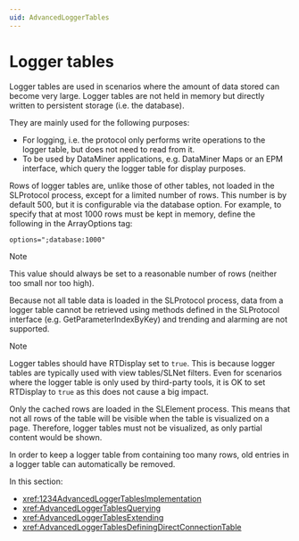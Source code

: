 ```yaml
---
uid: AdvancedLoggerTables
---
```


# Logger tables

Logger tables are used in scenarios where the amount of data stored can become very large. Logger tables are not held in memory but directly written to persistent storage (i.e. the database).

They are mainly used for the following purposes:

- For logging, i.e. the protocol only performs write operations to the logger table, but does not need to read from it.
- To be used by DataMiner applications, e.g. DataMiner Maps or an EPM interface, which query the logger table for display purposes.

Rows of logger tables are, unlike those of other tables, not loaded in the SLProtocol process, except for a limited number of rows. This number is by default 500, but it is configurable via the database option. For example, to specify that at most 1000 rows must be kept in memory, define the following in the ArrayOptions tag:

```xml
options=";database:1000"
```

> [!NOTE]
> This value should always be set to a reasonable number of rows (neither too small nor too high).

Because not all table data is loaded in the SLProtocol process, data from a logger table cannot be retrieved using methods defined in the SLProtocol interface (e.g. GetParameterIndexByKey) and trending and alarming are not supported.

> [!NOTE]
> Logger tables should have RTDisplay set to `true`. This is because logger tables are typically used with view tables/SLNet filters. Even for scenarios where the logger table is only used by third-party tools, it is OK to set RTDisplay to `true` as this does not cause a big impact.

Only the cached rows are loaded in the SLElement process. This means that not all rows of the table will be visible when the table is visualized on a page. Therefore, logger tables must not be visualized, as only partial content would be shown.

In order to keep a logger table from containing too many rows, old entries in a logger table can automatically be removed.

In this section:

- <xref:1234AdvancedLoggerTablesImplementation>
- <xref:AdvancedLoggerTablesQuerying>
- <xref:AdvancedLoggerTablesExtending>
- <xref:AdvancedLoggerTablesDefiningDirectConnectionTable>
